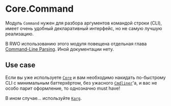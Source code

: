 # Core.Command

Модуль `Command` нужен для разбора аргументов командой строки (CLI),
имеет очень удобный декларативный интерфейс, но не самую лучшую реализацию.

В RWO использованию этого модуля повещена отдельная глава [Command-Line Parsing](https://dev.realworldocaml.org/command-line-parsing.html). Иной документации нету.

## Use case

Если вы уже используете [`Core`](./index.md) и вам необходимо накидать по-быстрому CLI с минимальным баттерхёртом,
без ужасного [`Cmdliner`](../cmdliner.md)'а, и вас не особо парит оформление, то однозначно must have! 

В ином случае... используйте [`Karg`](../karg.md).